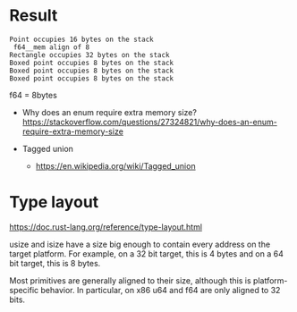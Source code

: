 # Result

```
Point occupies 16 bytes on the stack
 f64__mem align of 8
Rectangle occupies 32 bytes on the stack
Boxed point occupies 8 bytes on the stack
Boxed point occupies 8 bytes on the stack
Boxed point occupies 8 bytes on the stack
```


f64 = 8bytes


- Why does an enum require extra memory size? 
https://stackoverflow.com/questions/27324821/why-does-an-enum-require-extra-memory-size

- Tagged union
  - https://en.wikipedia.org/wiki/Tagged_union

# Type layout
https://doc.rust-lang.org/reference/type-layout.html

usize and isize have a size big enough to contain every address on the target platform. For example, on a 32 bit target, this is 4 bytes and on a 64 bit target, this is 8 bytes.

Most primitives are generally aligned to their size, although this is platform-specific behavior. In particular, on x86 u64 and f64 are only aligned to 32 bits.